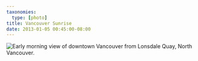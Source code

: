 ```yaml
---
taxonomies:
  type: [photo]
title: Vancouver Sunrise
date: 2013-01-05 00:45:00-08:00
---
```

![Early morning view of downtown Vancouver from Lonsdale Quay, North Vancouver.](/media/images/photos/2013/01/vancouver-sunrise.jpg)
